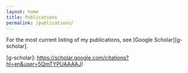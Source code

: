 ```yaml
---
layout: home
title: Publications
permalink: /publications/
---
```


For the most current listing of my publications, see
[Google Scholar][g-scholar].

[g-scholar]: https://scholar.google.com/citations?hl=en&user=5QmTYPUAAAAJ)

